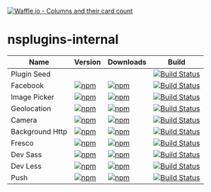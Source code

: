 [![Waffle.io - Columns and their card count](https://badge.waffle.io/NativeScript/nsplugins-internal.svg?columns=all)](https://waffle.io/NativeScript/nsplugins-internal)

# nsplugins-internal
|Name|Version|Downloads|Build|
|----|-------|---------|-----|
| Plugin Seed | | |[![Build Status](https://travis-ci.org/NativeScript/nativescript-plugin-seed.svg?branch=master)](https://travis-ci.org/NativeScript/nativescript-plugin-seed) |
| Facebook | [![npm](https://img.shields.io/npm/v/nativescript-facebook.svg)](https://www.npmjs.com/package/nativescript-facebook) | [![npm](https://img.shields.io/npm/dm/nativescript-facebook.svg)](https://www.npmjs.com/package/nativescript-facebook) | [![Build Status](https://travis-ci.org/NativeScript/nativescript-facebook.svg?branch=master)](https://travis-ci.org/NativeScript/nativescript-facebook) |
| Image Picker | [![npm](https://img.shields.io/npm/v/nativescript-imagepicker.svg)](https://www.npmjs.com/package/nativescript-imagepicker) | [![npm](https://img.shields.io/npm/dm/nativescript-imagepicker.svg)](https://www.npmjs.com/package/nativescript-imagepicker) | [![Build Status](https://travis-ci.org/NativeScript/nativescript-imagepicker.svg?branch=master)](https://travis-ci.org/NativeScript/nativescript-imagepicker) |
| Geolocation | [![npm](https://img.shields.io/npm/v/nativescript-geolocation.svg)](https://www.npmjs.com/package/nativescript-geolocation) | [![npm](https://img.shields.io/npm/dm/nativescript-geolocation.svg)](https://www.npmjs.com/package/nativescript-geolocation) | [![Build Status](https://travis-ci.org/NativeScript/nativescript-geolocation.svg?branch=master)](https://travis-ci.org/NativeScript/nativescript-geolocation) |
| Camera | [![npm](https://img.shields.io/npm/v/nativescript-camera.svg)](https://www.npmjs.com/package/nativescript-camera) | [![npm](https://img.shields.io/npm/dm/nativescript-camera.svg)](https://www.npmjs.com/package/nativescript-camera) | [![Build Status](https://travis-ci.org/NativeScript/nativescript-camera.svg?branch=master)](https://travis-ci.org/NativeScript/nativescript-camera) |
| Background Http | [![npm](https://img.shields.io/npm/v/nativescript-background-http.svg)](https://www.npmjs.com/package/nativescript-background-http) | [![npm](https://img.shields.io/npm/dm/nativescript-background-http.svg)](https://www.npmjs.com/package/nativescript-background-http) | [![Build Status](https://travis-ci.org/NativeScript/nativescript-background-http.svg?branch=master)](https://travis-ci.org/NativeScript/nativescript-background-http) |
| Fresco | [![npm](https://img.shields.io/npm/v/nativescript-fresco.svg)](https://www.npmjs.com/package/nativescript-fresco) | [![npm](https://img.shields.io/npm/dm/nativescript-fresco.svg)](https://www.npmjs.com/package/nativescript-fresco) | [![Build Status](https://travis-ci.org/NativeScript/nativescript-fresco.svg?branch=master)](https://travis-ci.org/NativeScript/nativescript-fresco) |
| Dev Sass | [![npm](https://img.shields.io/npm/v/nativescript-dev-sass.svg)](https://www.npmjs.com/package/nativescript-dev-sass) | [![npm](https://img.shields.io/npm/dm/nativescript-dev-sass.svg)](https://www.npmjs.com/package/nativescript-dev-sass) | [![Build Status](https://travis-ci.org/NativeScript/nativescript-dev-sass.svg?branch=master)](https://travis-ci.org/NativeScript/nativescript-dev-sass) |
| Dev Less | [![npm](https://img.shields.io/npm/v/nativescript-dev-less.svg)](https://www.npmjs.com/package/nativescript-dev-less) | [![npm](https://img.shields.io/npm/dm/nativescript-dev-less.svg)](https://www.npmjs.com/package/nativescript-dev-less) | [![Build Status](https://travis-ci.org/NativeScript/nativescript-dev-less.svg?branch=master)](https://travis-ci.org/NativeScript/nativescript-dev-less) |
| Push | [![npm](https://img.shields.io/npm/v/nativescript-push-notifications.svg)](https://www.npmjs.com/package/nativescript-push-notifications) | [![npm](https://img.shields.io/npm/dm/nativescript-push-notifications.svg)](https://www.npmjs.com/package/nativescript-push-notifications) | [![Build Status](https://travis-ci.org/NativeScript/push-plugin.svg?branch=master)](https://travis-ci.org/NativeScript/push-plugin) |
